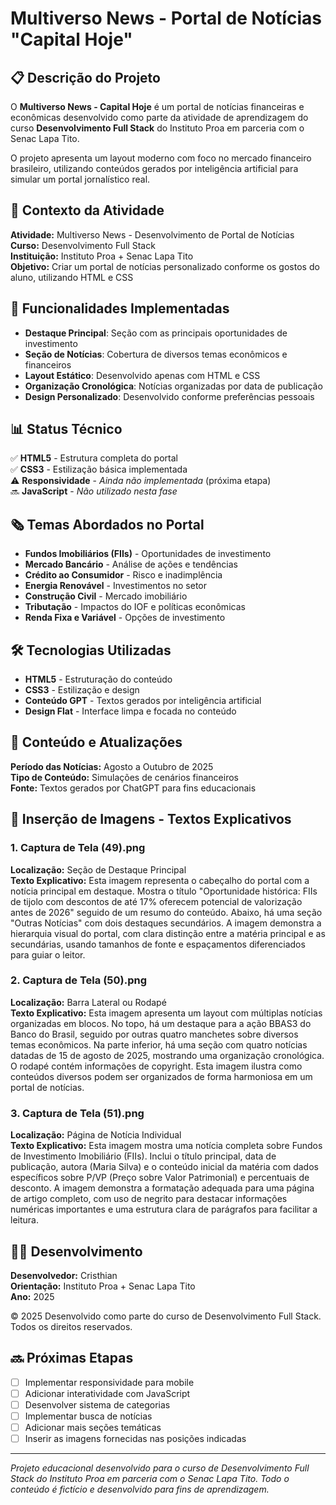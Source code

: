 # Multiverso News - Portal de Notícias "Capital Hoje"

## 📋 Descrição do Projeto

O **Multiverso News - Capital Hoje** é um portal de notícias financeiras e econômicas desenvolvido como parte da atividade de aprendizagem do curso **Desenvolvimento Full Stack** do Instituto Proa em parceria com o Senac Lapa Tito. 

O projeto apresenta um layout moderno com foco no mercado financeiro brasileiro, utilizando conteúdos gerados por inteligência artificial para simular um portal jornalístico real.

## 🎯 Contexto da Atividade

**Atividade:** Multiverso News - Desenvolvimento de Portal de Notícias  
**Curso:** Desenvolvimento Full Stack  
**Instituição:** Instituto Proa + Senac Lapa Tito  
**Objetivo:** Criar um portal de notícias personalizado conforme os gostos do aluno, utilizando HTML e CSS

## 🚀 Funcionalidades Implementadas

- **Destaque Principal**: Seção com as principais oportunidades de investimento
- **Seção de Notícias**: Cobertura de diversos temas econômicos e financeiros
- **Layout Estático**: Desenvolvido apenas com HTML e CSS
- **Organização Cronológica**: Notícias organizadas por data de publicação
- **Design Personalizado**: Desenvolvido conforme preferências pessoais

## 📊 Status Técnico

✅ **HTML5** - Estrutura completa do portal  
✅ **CSS3** - Estilização básica implementada  
⚠️ **Responsividade** - *Ainda não implementada* (próxima etapa)  
🔜 **JavaScript** - *Não utilizado nesta fase*

## 🗞️ Temas Abordados no Portal

- **Fundos Imobiliários (FIIs)** - Oportunidades de investimento
- **Mercado Bancário** - Análise de ações e tendências
- **Crédito ao Consumidor** - Risco e inadimplência
- **Energia Renovável** - Investimentos no setor
- **Construção Civil** - Mercado imobiliário
- **Tributação** - Impactos do IOF e políticas econômicas
- **Renda Fixa e Variável** - Opções de investimento

## 🛠️ Tecnologias Utilizadas

- **HTML5** - Estruturação do conteúdo
- **CSS3** - Estilização e design
- **Conteúdo GPT** - Textos gerados por inteligência artificial
- **Design Flat** - Interface limpa e focada no conteúdo

## 📅 Conteúdo e Atualizações

**Período das Notícias:** Agosto a Outubro de 2025  
**Tipo de Conteúdo:** Simulações de cenários financeiros  
**Fonte:** Textos gerados por ChatGPT para fins educacionais

## 📸 Inserção de Imagens - Textos Explicativos

### 1. Captura de Tela (49).png
**Localização:** Seção de Destaque Principal  
**Texto Explicativo:** Esta imagem representa o cabeçalho do portal com a notícia principal em destaque. Mostra o título "Oportunidade histórica: FIIs de tijolo com descontos de até 17% oferecem potencial de valorização antes de 2026" seguido de um resumo do conteúdo. Abaixo, há uma seção "Outras Notícias" com dois destaques secundários. A imagem demonstra a hierarquia visual do portal, com clara distinção entre a matéria principal e as secundárias, usando tamanhos de fonte e espaçamentos diferenciados para guiar o leitor.

### 2. Captura de Tela (50).png
**Localização:** Barra Lateral ou Rodapé  
**Texto Explicativo:** Esta imagem apresenta um layout com múltiplas notícias organizadas em blocos. No topo, há um destaque para a ação BBAS3 do Banco do Brasil, seguido por outras quatro manchetes sobre diversos temas econômicos. Na parte inferior, há uma seção com quatro notícias datadas de 15 de agosto de 2025, mostrando uma organização cronológica. O rodapé contém informações de copyright. Esta imagem ilustra como conteúdos diversos podem ser organizados de forma harmoniosa em um portal de notícias.

### 3. Captura de Tela (51).png
**Localização:** Página de Notícia Individual  
**Texto Explicativo:** Esta imagem mostra uma notícia completa sobre Fundos de Investimento Imobiliário (FIIs). Inclui o título principal, data de publicação, autora (Maria Silva) e o conteúdo inicial da matéria com dados específicos sobre P/VP (Preço sobre Valor Patrimonial) e percentuais de desconto. A imagem demonstra a formatação adequada para uma página de artigo completo, com uso de negrito para destacar informações numéricas importantes e uma estrutura clara de parágrafos para facilitar a leitura.

## 👨‍💻 Desenvolvimento

**Desenvolvedor:** Cristhian  
**Orientação:** Instituto Proa + Senac Lapa Tito  
**Ano:** 2025  

© 2025 Desenvolvido como parte do curso de Desenvolvimento Full Stack. Todos os direitos reservados.

## 🔜 Próximas Etapas

- [ ] Implementar responsividade para mobile
- [ ] Adicionar interatividade com JavaScript
- [ ] Desenvolver sistema de categorias
- [ ] Implementar busca de notícias
- [ ] Adicionar mais seções temáticas
- [ ] Inserir as imagens fornecidas nas posições indicadas

---

*Projeto educacional desenvolvido para o curso de Desenvolvimento Full Stack do Instituto Proa em parceria com o Senac Lapa Tito. Todo o conteúdo é fictício e desenvolvido para fins de aprendizagem.*
